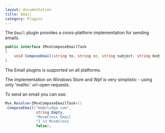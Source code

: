 ```yaml
---
layout: documentation
title: Email
category: Plugins
---
```

The `Email` plugin provides a cross-platform implementation for sending emails.

```c#
public interface IMvxComposeEmailTask
{
    void ComposeEmail(string to, string cc, string subject, string body, bool isHtml);
}
```

The Email plugins is supported on all platforms.

The implementation on Windows Store and Wpf is very simplistic - using only 'mailto:' url-open requests.

To send an email you can use:

```c#
Mvx.Resolve<IMvxComposeEmailTask>()
.ComposeEmail("me@slodge.com",
              string.Empty,
              "MvvmCross Email
              "I <3 MvvmCross
              false);
```

